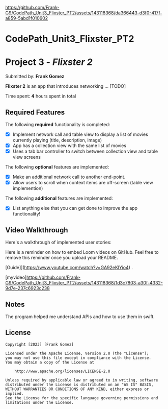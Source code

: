 
https://github.com/Frank-G9/CodePath_Unit3_Flixster_PT2/assets/143118368/da366443-d3f0-417f-a859-5abd1f010602
# CodePath_Unit3_Flixster_PT2
# Project 3 - *Flixster 2*

Submitted by: **Frank Gomez**

**Flixster 2** is an app that introduces networking ... [TODO] 

Time spent: **4** hours spent in total

## Required Features

The following **required** functionality is completed:

- [x] Implement network call and table view to display a list of movies currently playing (title, description, image)
- [x] App has a collection view with the same list of movies
- [x] Uses a tab bar controller to switch between collection view and table view screens
 
The following **optional** features are implemented:

- [x] Make an additional network call to another end-point.	
- [x] Allow users to scroll when context items are off-screen (table view implemention)

The following **additional** features are implemented:

- [x] List anything else that you can get done to improve the app functionality!

## Video Walkthrough

Here's a walkthrough of implemented user stories:

Here is a reminder on how to embed Loom videos on GitHub. Feel free to remove this reminder once you upload your README. 

[Guide]](https://www.youtube.com/watch?v=GA92eKlYio4) .

[myvideo]https://github.com/Frank-G9/CodePath_Unit3_Flixster_PT2/assets/143118368/1d3c7803-a30f-4332-9d7e-237c6923c238

## Notes

The program helped me understand APIs and how to use them in swift.

## License

    Copyright [2023] [Frank Gomez]

    Licensed under the Apache License, Version 2.0 (the "License");
    you may not use this file except in compliance with the License.
    You may obtain a copy of the License at

        http://www.apache.org/licenses/LICENSE-2.0

    Unless required by applicable law or agreed to in writing, software
    distributed under the License is distributed on an "AS IS" BASIS,
    WITHOUT WARRANTIES OR CONDITIONS OF ANY KIND, either express or implied.
    See the License for the specific language governing permissions and
    limitations under the License.
